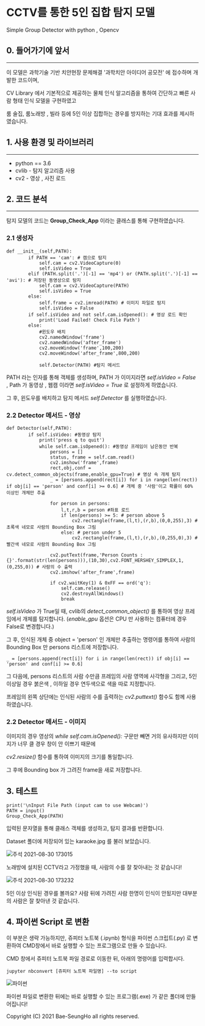 CCTV를 통한 5인 집합 탐지 모델 
====
Simple Group Detector with python , Opencv


## 0. 들어가기에 앞서
----
이 모델은 과학기술 기반 치안현장 문제해결 '과학치안 아이디어 공모전' 에 접수하며 개발한 코드이며,

CV Library 에서 기본적으로 제공하는 물체 인식 알고리즘을 통하여 간단하고 빠른 사람 형태 인식 모델을 구현하였고

룸 술집, 룸노래방 , 빌라 등에 5인 이상 집합하는 경우를 방지하는 기대 효과를 제시하였습니다.


## 1. 사용 환경 및 라이브러리
----

* python == 3.6
* cvlib - 탐지 알고리즘 사용
* cv2 - 영상 , 사진 로드

## 2. 코드 분석
----
탐지 모델의 코드는 __Group_Check_App__ 이라는 클래스를 통해 구현하였습니다.

### 2.1 생성자

```
def __init__(self,PATH):
        if PATH == 'cam': # 캠으로 탐지
            self.cam = cv2.VideoCapture(0)
            self.isVideo = True
        elif (PATH.split('.')[-1] == 'mp4') or (PATH.split('.')[-1] == 'avi'): # 저장된 동영상으로 탐지
            self.cam = cv2.VideoCapture(PATH)
            self.isVideo = True
        else:
            self.frame = cv2.imread(PATH) # 이미지 파일로 탐지
            self.isVideo = False
        if self.isVideo and not self.cam.isOpened(): # 영상 로드 확인
            print('Load Failed! Check File Path') 
        else:  
            #윈도우 배치
            cv2.namedWindow('frame')
            cv2.namedWindow('after_frame')
            cv2.moveWindow('frame',100,200)
            cv2.moveWindow('after_frame',800,200)
            
            self.Detector(PATH) #탐지 메서드
```

PATH 라는 인자를 통해 객체를 생성하며, PATH 가 이미지라면 _self.isVideo = False_ , Path 가 동영상 , 웹캠 이라면 _self.isVideo = True_ 로 설정하게 하였습니다.

그 후, 윈도우를 배치하고 탐지 메서드 _self.Detector_ 를 실행하였습니다.

### 2.2 Detector 메서드 - 영상

```
def Detector(self,PATH):
        if self.isVideo: #동영상 탐지
            print('press q to quit')
            while self.cam.isOpened(): #동영상 프레임이 남은동안 반복
                persons = []
                status, frame = self.cam.read()
                cv2.imshow('frame',frame)
                rect,obj,conf = cv.detect_common_objects(frame,enable_gpu=True) # 영상 속 개체 탐지
                _ = [persons.append(rect[i]) for i in range(len(rect)) if obj[i] == 'person' and conf[i] >= 0.6] # 개체 중 '사람'이고 확률이 60% 이상인 개체만 추출
                
                for person in persons:
                    l,t,r,b = person #좌표 로드
                    if len(persons) >= 5: # person above 5
                        cv2.rectangle(frame,(l,t),(r,b),(0,0,255),3) #초록색 네모로 사람의 Bounding Box 그림
                    else: # person under 5    
                        cv2.rectangle(frame,(l,t),(r,b),(0,255,0),3) #빨간색 네모로 사람의 Bounding Box 그림

                cv2.putText(frame,'Person Counts : {}'.format(str(len(persons))),(10,30),cv2.FONT_HERSHEY_SIMPLEX,1,(0,255,0)) # 사람의 수 출력
                cv2.imshow('after_frame',frame)

                if cv2.waitKey(1) & 0xFF == ord('q'): 
                    self.cam.release()
                    cv2.destroyAllWindows()
                    break
```

_self.isVideo_ 가 True일 때, cvlib의 _detect_common_object()_ 를 통하여 영상 프레임에서 개체를 탐지합니다. (_enable_gpu_ 옵션은 CPU 만 사용하는 컴퓨터에 경우 False로 변경합니다.)

그 후, 인식된 개체 중 object = 'person' 인 개체만 추출하는 명령어를 통하여 사람의 Bounding Box 만 persons 리스트에 저장합니다.
```
_ = [persons.append(rect[i]) for i in range(len(rect)) if obj[i] == 'person' and conf[i] >= 0.6]
```

그 다음에, persons 리스트의 사람 수만큼 프레임의 사람 영역에 사각형을 그리고, 5인 이상일 경우 붉은색 , 이하일 경우 연두색으로 색을 따로 지정합니다.

프레임의 왼쪽 상단에는 인식된 사람의 수를 출력하는 _cv2.puttext()_ 함수도 함께 사용하였습니다.


### 2.2 Detector 메서드 - 이미지

이미지의 경우 영상의 _while self.cam.isOpened():_ 구문만 빼면 거의 유사하지만 이미지가 너무 클 경우 창이 안 이쁘기 때문에

_cv2.resize()_ 함수를 통하여 이미지의 크기를 통일합니다.

그 후에 Bounding box 가 그려진 frame을 새로 저장합니다.


## 3. 테스트
```
print('\nInput File Path (input cam to use Webcam)')
PATH = input()
Group_Check_App(PATH)
```
입력된 문자열을 통해 클래스 객체를 생성하고, 탐지 결과를 반환합니다.

Dataset 폴더에 저장되어 있는 karaoke.jpg 를 불러 보았습니다.

![주석 2021-08-30 173015](https://user-images.githubusercontent.com/77887166/131310365-cfede508-3113-4a82-a34d-338e32155956.jpg)

노래방에 설치된 CCTV라고 가정했을 때, 사람의 수를 잘 찾아내는 것 같습니다!

![주석 2021-08-30 173232](https://user-images.githubusercontent.com/77887166/131310709-b1a0fc04-6eef-4fc4-96ab-ea615f6cb2db.jpg)

5인 이상 인식된 경우를 볼까요? 사람 뒤에 가려진 사람 한명이 인식이 안됬지만 대부분의 사람은 잘 찾아낸 것 같습니다.



## 4. 파이썬 Script 로 변환

이 부분은 생략 가능하지만, 쥬피터 노트북 (.ipynb) 형식을 파이썬 스크립트(.py) 로 변환하여 CMD창에서 바로 실행할 수 있는 프로그램으로 만들 수 있습니다.

CMD 창에서 쥬피터 노트북 파일 경로로 이동한 뒤, 아래의 명령어를 입력합시다.

```
jupyter nbconvert [쥬피터 노트북 파일명] --to script
```
![파이썬](https://user-images.githubusercontent.com/77887166/131311868-dcba98a3-46b1-4438-922c-9942f40bcad7.PNG)

파이썬 파일로 변환한 뒤에는 바로 실행할 수 있는 프로그램(.exe) 가 같은 폴더에 만들어집니다!


Copyright (C) 2021 Bae-SeungHo all rights reserved.
